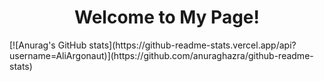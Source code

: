 <h1 align=center>Welcome to My Page!</h1>
[![Anurag's GitHub stats](https://github-readme-stats.vercel.app/api?username=AliArgonaut)](https://github.com/anuraghazra/github-readme-stats)
